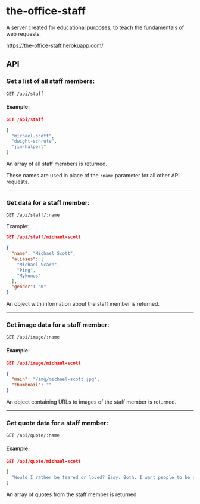 # the-office-staff

A server created for educational purposes, to teach the fundamentals of web requests.

https://the-office-staff.herokuapp.com/

## API

### Get a list of all staff members:

`GET /api/staff`

#### Example:

```json
GET /api/staff

[
  "michael-scott",
  "dwight-schrute",
  "jim-halpert"
]
```

An array of all staff members is returned.

These names are used in place of the `:name` parameter for all other API requests.

---

### Get data for a staff member:

`GET /api/staff/:name`

Example:

```json
GET /api/staff/michael-scott

{
  "name": "Michael Scott",
  "aliases": [
    "Michael Scarn",
    "Ping",
    "Mykonos"
  ],
  "gender": "m"
}
```

An object with information about the staff member is returned.

---

### Get image data for a staff member:

`GET /api/image/:name`

#### Example:

```json
GET /api/image/michael-scott

{
  "main": "/img/michael-scott.jpg",
  "thumbnail": ""
}
```

An object containing URLs to images of the staff member is returned.

---

### Get quote data for a staff member:

`GET /api/quote/:name`

#### Example:

```json
GET /api/quote/michael-scott

[
  "Would I rather be feared or loved? Easy. Both. I want people to be afraid of how much they love me."
]
```

An array of quotes from the staff member is returned.
